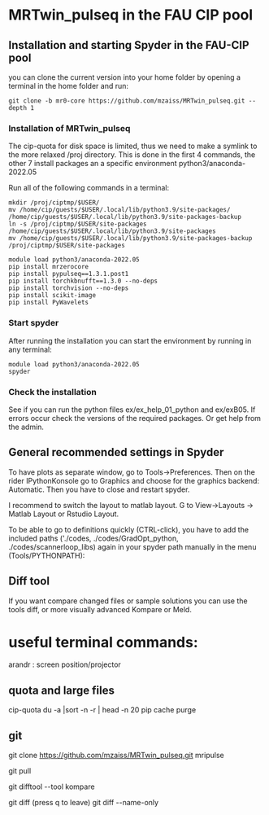 # MRTwin_pulseq in the FAU CIP pool

## Installation and starting Spyder in the FAU-CIP pool ##

you can clone the current version into your home folder by opening a terminal in the home folder and run:
```
git clone -b mr0-core https://github.com/mzaiss/MRTwin_pulseq.git --depth 1
```

### Installation of MRTwin_pulseq
The cip-quota for disk space is limited, thus we need to make a symlink to the more relaxed /proj directory.
This is done in the first 4 commands, the other 7 install packages an a specific environment python3/anaconda-2022.05

Run all of the following commands in a terminal:
```
mkdir /proj/ciptmp/$USER/
mv /home/cip/guests/$USER/.local/lib/python3.9/site-packages/ /home/cip/guests/$USER/.local/lib/python3.9/site-packages-backup
ln -s /proj/ciptmp/$USER/site-packages /home/cip/guests/$USER/.local/lib/python3.9/site-packages
mv /home/cip/guests/$USER/.local/lib/python3.9/site-packages-backup /proj/ciptmp/$USER/site-packages

module load python3/anaconda-2022.05
pip install mrzerocore
pip install pypulseq==1.3.1.post1
pip install torchkbnufft==1.3.0 --no-deps
pip install torchvision --no-deps
pip install scikit-image
pip install PyWavelets
```

### Start spyder
After running the installation you can start the environment by running in any terminal:
```
module load python3/anaconda-2022.05
spyder
```

### Check the installation
See if you can run the python files ex/ex_help_01_python and ex/exB05.
If errors occur check the versions of the required packages. Or get help from the admin.

## General recommended settings in Spyder

To have plots as separate window, go to Tools->Preferences. Then on the rider IPythonKonsole go to Graphics and choose for the graphics backend: Automatic. 
Then you have to close and restart spyder.

I recommend to switch the layout to matlab layout. G to View->Layouts -> Matlab Layout or Rstudio Layout.

To be able to go to definitions quickly (CTRL-click), you have to add the included paths ('./codes, ./codes/GradOpt_python, ./codes/scannerloop_libs)  again in your spyder path manually in the menu (Tools/PYTHONPATH):


## Diff tool ##
If you want compare changed files or sample solutions you can use the tools diff, or more visually advanced Kompare or Meld.



# useful terminal commands:

arandr : screen position/projector

## quota and large files

cip-quota
du -a |sort -n -r | head -n 20
pip cache purge

## git

git clone https://github.com/mzaiss/MRTwin_pulseq.git mripulse

git pull

git difftool --tool kompare

git diff 
(press q to leave)
git diff --name-only
